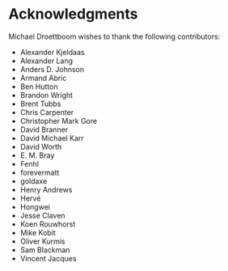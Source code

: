 Acknowledgments
===============

Michael Droettboom wishes to thank the following contributors:

-   Alexander Kjeldaas
-   Alexander Lang
-   Anders D. Johnson
-   Armand Abric
-   Ben Hutton
-   Brandon Wright
-   Brent Tubbs
-   Chris Carpenter
-   Christopher Mark Gore
-   David Branner
-   David Michael Karr
-   David Worth
-   E. M. Bray
-   Fenhl
-   forevermatt
-   goldaxe
-   Henry Andrews
-   Hervé
-   Hongwei
-   Jesse Claven
-   Koen Rouwhorst
-   Mike Kobit
-   Oliver Kurmis
-   Sam Blackman
-   Vincent Jacques
